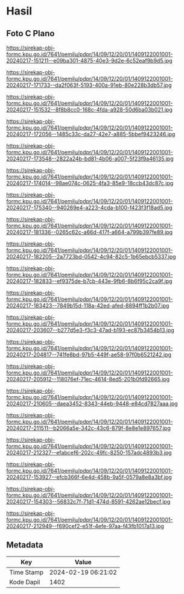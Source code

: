 # Hasil

## Foto C Plano

https://sirekap-obj-formc.kpu.go.id/7641/pemilu/pdpr/14/09/12/20/01/1409122001001-20240217-151211--e09ba301-4875-40e3-9d2e-6c52eaf9b9d5.jpg

https://sirekap-obj-formc.kpu.go.id/7641/pemilu/pdpr/14/09/12/20/01/1409122001001-20240217-171733--da2f063f-5193-400a-91eb-80e228b3db57.jpg

https://sirekap-obj-formc.kpu.go.id/7641/pemilu/pdpr/14/09/12/20/01/1409122001001-20240217-151532--8f8b8cc0-168c-4fda-a928-50d6ba03b021.jpg

https://sirekap-obj-formc.kpu.go.id/7641/pemilu/pdpr/14/09/12/20/01/1409122001001-20240217-172056--1485c33c-da27-42e7-a885-5bbef9423246.jpg

https://sirekap-obj-formc.kpu.go.id/7641/pemilu/pdpr/14/09/12/20/01/1409122001001-20240217-173548--2822a24b-bd81-4b06-a007-5f23f9a46135.jpg

https://sirekap-obj-formc.kpu.go.id/7641/pemilu/pdpr/14/09/12/20/01/1409122001001-20240217-174014--98ae074c-0625-4fa3-85e9-18ccb43dc87c.jpg

https://sirekap-obj-formc.kpu.go.id/7641/pemilu/pdpr/14/09/12/20/01/1409122001001-20240217-175340--940269e4-a223-4cda-b100-f423f3f18ad5.jpg

https://sirekap-obj-formc.kpu.go.id/7641/pemilu/pdpr/14/09/12/20/01/1409122001001-20240217-181336--0265c62c-a66d-417f-a664-a799b397fe89.jpg

https://sirekap-obj-formc.kpu.go.id/7641/pemilu/pdpr/14/09/12/20/01/1409122001001-20240217-182205--2a7723bd-0542-4c94-82c5-1b65ebcb5337.jpg

https://sirekap-obj-formc.kpu.go.id/7641/pemilu/pdpr/14/09/12/20/01/1409122001001-20240217-182833--ef9375de-b7cb-443e-9fb6-8b6f95c2ca9f.jpg

https://sirekap-obj-formc.kpu.go.id/7641/pemilu/pdpr/14/09/12/20/01/1409122001001-20240217-183423--7849b15d-118a-42ed-afed-8894ff1b2b07.jpg

https://sirekap-obj-formc.kpu.go.id/7641/pemilu/pdpr/14/09/12/20/01/1409122001001-20240217-203607--b277d5e3-f3c3-47ad-b193-ec87b3454b13.jpg

https://sirekap-obj-formc.kpu.go.id/7641/pemilu/pdpr/14/09/12/20/01/1409122001001-20240217-204817--741fe8bd-97b5-449f-ae58-97f0b6521242.jpg

https://sirekap-obj-formc.kpu.go.id/7641/pemilu/pdpr/14/09/12/20/01/1409122001001-20240217-205912--118076ef-71ec-4614-8ed5-201b0fd92665.jpg

https://sirekap-obj-formc.kpu.go.id/7641/pemilu/pdpr/14/09/12/20/01/1409122001001-20240217-210605--daea3452-8343-44eb-9448-e84cd7827aaa.jpg

https://sirekap-obj-formc.kpu.go.id/7641/pemilu/pdpr/14/09/12/20/01/1409122001001-20240217-211511--b2066a5e-342c-43c6-879f-8e8e1e897657.jpg

https://sirekap-obj-formc.kpu.go.id/7641/pemilu/pdpr/14/09/12/20/01/1409122001001-20240217-212327--efabcef6-202c-49fc-8250-157adc4893b3.jpg

https://sirekap-obj-formc.kpu.go.id/7641/pemilu/pdpr/14/09/12/20/01/1409122001001-20240217-153927--efcb366f-6e4d-458b-9a5f-0579a8e8a3bf.jpg

https://sirekap-obj-formc.kpu.go.id/7641/pemilu/pdpr/14/09/12/20/01/1409122001001-20240217-154303--56832c7f-71d1-474d-8591-4262ae12becf.jpg

https://sirekap-obj-formc.kpu.go.id/7641/pemilu/pdpr/14/09/12/20/01/1409122001001-20240217-212949--f690cef2-e51f-4efe-97aa-f43fb1017a13.jpg


## Metadata

| Key        | Value               |
| ---------- | ------------------- |
| Time Stamp | 2024-02-19 06:21:02 |
| Kode Dapil | 1402                |



